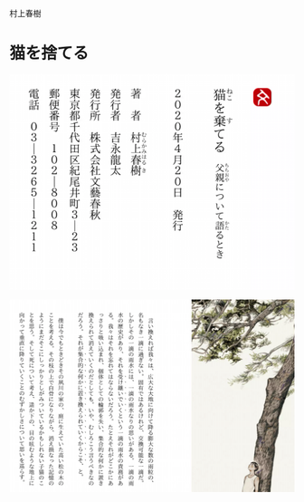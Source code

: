 村上春樹 
# 猫を捨てる　

![猫を捨てる](https://github.com/hiro-9999/blog/blob/master/Books_/books/%E6%9D%82%E4%B9%A6/%E6%9D%91%E4%B8%8A%E6%98%A5%E6%A8%B9/%E3%82%B9%E3%82%AF%E3%83%AA%E3%83%BC%E3%83%B3%E3%82%B7%E3%83%A7%E3%83%83%E3%83%88%202020-05-15%200.01.07.png)

![これは好き](https://github.com/hiro-9999/blog/blob/master/Books_/books/%E6%9D%82%E4%B9%A6/%E6%9D%91%E4%B8%8A%E6%98%A5%E6%A8%B9/%E3%82%B9%E3%82%AF%E3%83%AA%E3%83%BC%E3%83%B3%E3%82%B7%E3%83%A7%E3%83%83%E3%83%88%202020-05-14%2023.57.11.png)
